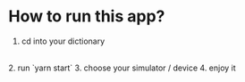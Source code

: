 # How to run this app?

1. cd into your dictionary
</br>
2. run `yarn start` 
3. choose your simulator / device
4. enjoy it